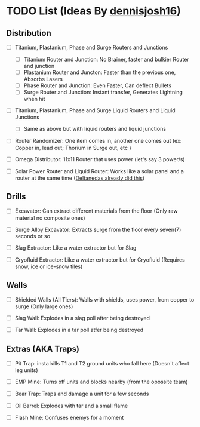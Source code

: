 # TODO List (Ideas By [dennisjosh16](https://github.com/dennisjosh16))

## Distribution

- [ ] Titanium, Plastanium, Phase and Surge Routers and Junctions

    - [ ] Titanium Router and Junction: No Brainer, faster and bulkier Router and junction
    - [ ] Plastanium Router and Juncton: Faster than the previous one, Absorbs Lasers
    - [ ] Phase Router and Junction: Even Faster, Can deflect Bullets
    - [ ] Surge Router and Junction: Instant transfer, Generates Lightning when hit

- [ ] Titanium, Plastanium, Phase and Surge Liquid Routers  and Liquid Junctions

    - [ ] Same as above but with liquid routers and liquid junctions 

- [ ] Router Randomizer: One item comes in, another one comes out (ex: Copper in, lead out; Thorium in Surge out, etc ) 

- [ ] Omega Distributor: 11x11 Router that uses power (let's say 3 power/s)

- [ ] Solar Power Router and Liquid Router: Works like a solar panel and a router at the same time ([Deltanedas already did this](https://github.com/DeltaNedas/routorio/blob/master/content/blocks/power/solar-router.json))

## Drills

- [ ] Excavator: Can extract different materials from the floor (Only raw material no composite ones)

- [ ] Surge Alloy Excavator: Extracts surge from the floor every seven(7) seconds or so

- [ ] Slag Extractor: Like a water extractor but for Slag

- [ ] Cryofluid Extractor: Like a water extractor but for Cryofluid (Requires snow, ice or ice-snow tiles)

## Walls

- [ ] Shielded Walls (All Tiers): Walls with shields, uses power, from copper to surge (Only large ones)

- [ ] Slag Wall: Explodes in a slag poll after being destroyed

- [ ] Tar Wall: Explodes in a tar poll atfer being destroyed

## Extras (AKA Traps)

- [ ] Pit Trap: insta kills T1 and T2 ground units who fall here (Doesn't affect leg units)

- [ ] EMP Mine: Turns off units and blocks nearby (from the opossite team)

- [ ] Bear Trap: Traps and damage a unit for a few seconds

- [ ] Oil Barrel: Explodes with tar and a small flame

- [ ] Flash Mine: Confuses enemys for a moment
